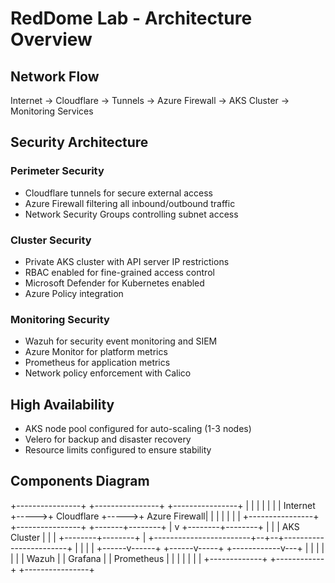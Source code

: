 # RedDome Lab - Architecture Overview

## Network Flow
Internet → Cloudflare → Tunnels → Azure Firewall → AKS Cluster → Monitoring Services

## Security Architecture

### Perimeter Security
- Cloudflare tunnels for secure external access
- Azure Firewall filtering all inbound/outbound traffic
- Network Security Groups controlling subnet access

### Cluster Security
- Private AKS cluster with API server IP restrictions
- RBAC enabled for fine-grained access control
- Microsoft Defender for Kubernetes enabled
- Azure Policy integration

### Monitoring Security
- Wazuh for security event monitoring and SIEM
- Azure Monitor for platform metrics
- Prometheus for application metrics
- Network policy enforcement with Calico

## High Availability
- AKS node pool configured for auto-scaling (1-3 nodes)
- Velero for backup and disaster recovery
- Resource limits configured to ensure stability

## Components Diagram
+----------------+      +----------------+      +----------------+
|                |      |                |      |                |
|   Internet     +----->+   Cloudflare   +----->+  Azure Firewall|
|                |      |                |      |                |
+----------------+      +----------------+      +-------+--------+
|
v
+--------+--------+
|                 |
|   AKS Cluster   |
|                 |
+--------+--------+
|
+------------------------+--+--+------------------------+
|                        |     |                        |
+------v------+          +------v-----+           +------------v---+
|             |          |            |           |                |
|   Wazuh     |          |  Grafana   |           |  Prometheus    |
|             |          |            |           |                |
+-------------+          +------------+           +----------------+
